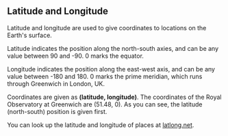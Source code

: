 ## Latitude and Longitude

Latitude and longitude are used to give coordinates to locations on the Earth's surface.

Latitude indicates the position along the north-south axies, and can be any value between 90 and -90. 0 marks the equator.

Longitude indicates the position along the east-west axis, and can be any value between -180 and 180. 0 marks the prime meridian, which runs through Greenwich in London, UK.

Coordinates are given as **(latitude, longitude)**. The coordinates of the Royal Observatory at Greenwich are (51.48, 0). As you can see, the latitude (north-south) position is given first.

You can look up the latitude and longitude of places at [latlong.net](http://www.latlong.net/).